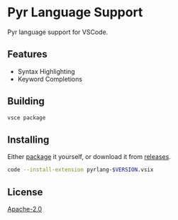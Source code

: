 # Pyr Language Support

Pyr language support for VSCode.

## Features

- Syntax Highlighting
- Keyword Completions

## Building

```bash
vsce package
```

## Installing

Either [package](#building) it yourself, or download it from [releases](https://github.com/AribYadi/vscode-pyr/releases).

```bash
code --install-extension pyrlang-$VERSION.vsix
```

## License

[Apache-2.0](LICENSE)
